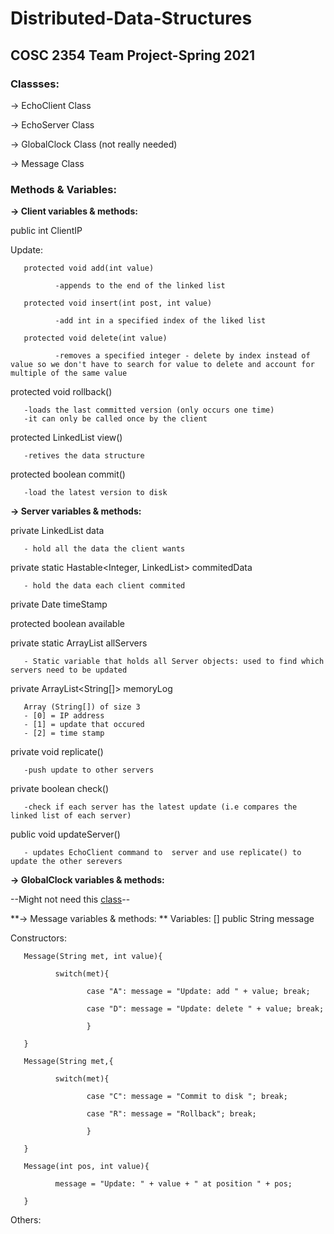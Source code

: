 # Distributed-Data-Structures
## COSC 2354 Team Project-Spring 2021

### Classses:

-> EchoClient Class

-> EchoServer Class

-> GlobalClock Class (not really needed)

-> Message Class

### Methods & Variables:

**-> Client variables & methods:** 

public int ClientIP

Update:
       
       
       protected void add(int value) 
       
              -appends to the end of the linked list
       
       protected void insert(int post, int value) 
       
              -add int in a specified index of the liked list
       
       protected void delete(int value) 
       
              -removes a specified integer - delete by index instead of value so we don't have to search for value to delete and account for multiple of the same value
       

protected void rollback() 
       
       -loads the last committed version (only occurs one time)
       -it can only be called once by the client

protected LinkedList<integer> view() 
       
       -retives the data structure

protected boolean commit() 
       
       -load the latest version to disk

**-> Server variables & methods:**

private LinkedList<Integer> data
       
       - hold all the data the client wants

private static Hastable<Integer, LinkedList<Integer>> commitedData 
       
       - hold the data each client commited
       
private Date timeStamp

protected boolean available

private static ArrayList<EchoServers> allServers
       
       - Static variable that holds all Server objects: used to find which servers need to be updated


private ArrayList<String[]> memoryLog

       Array (String[]) of size 3
       - [0] = IP address 
       - [1] = update that occured
       - [2] = time stamp

private void replicate()

       -push update to other servers

private boolean check() 
       
       -check if each server has the latest update (i.e compares the linked list of each server)

public void updateServer()

       - updates EchoClient command to  server and use replicate() to update the other serevers 

**-> GlobalClock variables & methods:**

--Might not need this [class](https://stackabuse.com/how-to-get-current-date-and-time-in-java/)--

**-> Message variables & methods: **
Variables:
       [] public String message

Constructors:

       Message(String met, int value){
       
              switch(met){
              
                     case "A": message = "Update: add " + value; break;
                     
                     case "D": message = "Update: delete " + value; break;
                     
                     }
       
       }
       
       Message(String met,{
       
              switch(met){
              
                     case "C": message = "Commit to disk "; break;
                     
                     case "R": message = "Rollback"; break;
                     
                     }
       
       }
       
       Message(int pos, int value){
       
              message = "Update: " + value + " at position " + pos;
       
       }
Others:


